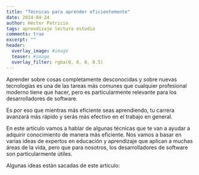 ```yaml
---
title: "Técnicas para aprender eficientemente"
date: 2024-04-24
author: Héctor Patricio
tags: aprendizaje lectura estudio
comments: true
excerpt: ""
header:
  overlay_image: #image
  teaser: #image
  overlay_filter: rgba(0, 0, 0, 0.5)
---
```


Aprender sobre cosas completamente desconocidas y sobre nuevas tecnologías es
una de las tareas más comunes que cualquier profesional moderno tiene que
hacer, pero es particularmente relevante para los desarrolladores de software.

Es por eso que mientras más eficiente seas aprendiendo, tu carrera avanzará más
rápido y serás más efectivo en el trabajo en general.

En este artículo vamos a hablar de algunas técnicas que te van a ayudar a adquirir
conocimiento de manera más eficiente. Nos vamos a basar en varias ideas de expertos
en educación y aprendizaje que aplican a muchas áreas de la vida, pero que para
nosotros, los desarrolladores de software son particularmente útiles.

Algunas ideas están sacadas de este artículo: 



